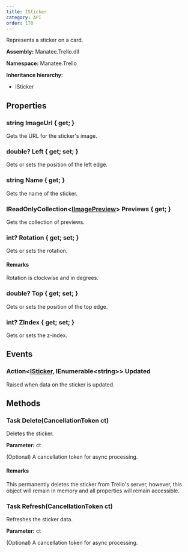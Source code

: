 ```yaml
---
title: ISticker
category: API
order: 170
---
```


Represents a sticker on a card.

**Assembly:** Manatee.Trello.dll

**Namespace:** Manatee.Trello

**Inheritance hierarchy:**

- ISticker

## Properties

### string ImageUrl { get; }

Gets the URL for the sticker&#39;s image.

### double? Left { get; set; }

Gets or sets the position of the left edge.

### string Name { get; }

Gets the name of the sticker.

### IReadOnlyCollection&lt;[IImagePreview](../IImagePreview#iimagepreview)&gt; Previews { get; }

Gets the collection of previews.

### int? Rotation { get; set; }

Gets or sets the rotation.

#### Remarks

Rotation is clockwise and in degrees.

### double? Top { get; set; }

Gets or sets the position of the top edge.

### int? ZIndex { get; set; }

Gets or sets the z-index.

## Events

### Action&lt;[ISticker](../ISticker#isticker), IEnumerable&lt;string&gt;&gt; Updated

Raised when data on the sticker is updated.

## Methods

### Task Delete(CancellationToken ct)

Deletes the sticker.

**Parameter:** ct

(Optional) A cancellation token for async processing.

#### Remarks

This permanently deletes the sticker from Trello&#39;s server, however, this object will remain in memory and all properties will remain accessible.

### Task Refresh(CancellationToken ct)

Refreshes the sticker data.

**Parameter:** ct

(Optional) A cancellation token for async processing.

